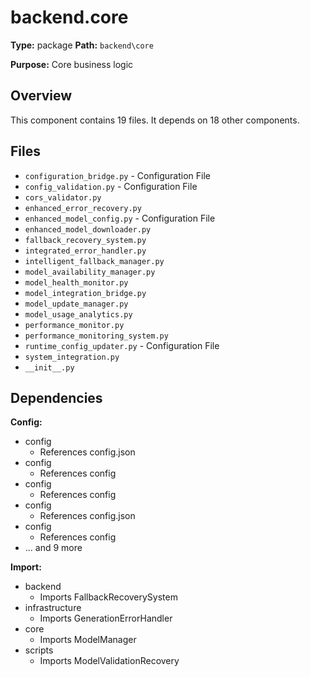 # backend.core

**Type:** package
**Path:** `backend\core`

**Purpose:** Core business logic



## Overview

This component contains 19 files.
It depends on 18 other components.

## Files

- `configuration_bridge.py` - Configuration File
- `config_validation.py` - Configuration File
- `cors_validator.py`
- `enhanced_error_recovery.py`
- `enhanced_model_config.py` - Configuration File
- `enhanced_model_downloader.py`
- `fallback_recovery_system.py`
- `integrated_error_handler.py`
- `intelligent_fallback_manager.py`
- `model_availability_manager.py`
- `model_health_monitor.py`
- `model_integration_bridge.py`
- `model_update_manager.py`
- `model_usage_analytics.py`
- `performance_monitor.py`
- `performance_monitoring_system.py`
- `runtime_config_updater.py` - Configuration File
- `system_integration.py`
- `__init__.py`

## Dependencies

**Config:**
- config
  - References config.json
- config
  - References config
- config
  - References config
- config
  - References config.json
- config
  - References config
- ... and 9 more

**Import:**
- backend
  - Imports FallbackRecoverySystem
- infrastructure
  - Imports GenerationErrorHandler
- core
  - Imports ModelManager
- scripts
  - Imports ModelValidationRecovery

